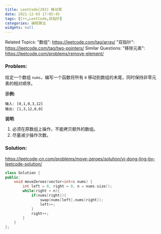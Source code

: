 ```yaml
---
title: LeetCode[283] 移动零
date: 2021-12-03 17:05:45
tags: [C++,LeetCode,双指针]
categories: 编程算法
widgets: null
---
```


Related Topics:
  "数组": https://leetcode.com/tag/array/
  "双指针": https://leetcode.com/tag/two-pointers/
Similar Questions:
  "移除元素": https://leetcode.com/problems/remove-element/

### Problem:

给定一个数组 `nums`，编写一个函数将所有 `0` 移动到数组的末尾，同时保持非零元素的相对顺序。

**示例:**

```
输入: [0,1,0,3,12]
输出: [1,3,12,0,0]
```

**说明**:

1. 必须在原数组上操作，不能拷贝额外的数组。
2. 尽量减少操作次数。

<!--more-->

### Solution:

https://leetcode-cn.com/problems/move-zeroes/solution/yi-dong-ling-by-leetcode-solution/

```c++
class Solution {
public:
    void moveZeroes(vector<int>& nums) {
        int left = 0, right = 0, n = nums.size();
        while(right < n){
            if(nums[right]){
                swap(nums[left],nums[right]);
                left++;
            }
            right++;
        }
    }
};
```

